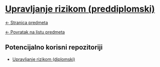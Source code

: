 # [Upravljanje rizikom (preddiplomski)](https://www.github.com/studosi-fer/UPRRIZ-P)
[<- Stranica predmeta](https://www.fer.unizg.hr/predmet/uprriz_a)

[<- Povratak na listu predmeta](https://www.github.com/studosi/FER)

## Potencijalno korisni repozitoriji

- [Upravljanje rizikom (diplomski)](https://github.com/studosi-fer/UPRRIZ-D)
